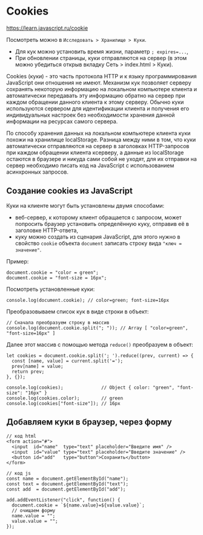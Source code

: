 # Cookies
https://learn.javascript.ru/cookie  

Посмотреть можно в `Исследовать > Хранилище > Куки`.
- Для кук можно установить время жизни, параметр `; expires=...`,
- При обновлении страницы, куки отправляются на сервер (в этом можно убедиться открыв вкладку Сеть > index.html > Куки).

Cookies (куки) - это часть протокола HTTP и к языку программирования JavaScript они отношения не имеют. Механизм кук позволяет серверу сохранять некоторую информацию на локальном компьютере клиента и автоматически передавать эту информацию обратно на сервер при каждом обращении данного клиента к этому серверу. Обычно куки используются сервером для идентификации клиента и получения его индивидуальных настроек без необходимости хранения данной информации на ресурсах самого сервера.

По способу хранения данных на локальном компьютере клиента куки похожи на хранилище localStorage. Разница между ними в том, что куки автоматически отправляются на сервер в заголовках HTTP-запросов при каждом обращении клиента ксерверу, а данные из localStorage остаются в браузере и никуда сами собой не уходят, для их отправки на сервер необходимо писать код на JavaScript с использованием асинхронных запросов.

## Создание cookies из JavaScript
Куки на клиенте могут быть установлены двумя способами:
- веб-сервер, к которому клиент обращается с запросом, может попросить браузер установить определённую куку, отправив её в заголовке HTTP-ответа,
- куку можно создать из сценария JavaScript, для этого нужно в свойство `cookie` объекта `document` записать строку вида `"ключ = значение"`.

Пример:

    document.cookie = "color = green";
    document.cookie = "font-size = 16px";

Посмотреть установленные куки:

    console.log(document.cookie); // color=green; font-size=16px

Преобразовываем список кук в виде строки в объект:

    // Сначала преобразуем строку в массив
    console.log(document.cookie.split("; ")); // Array [ "color=green", "font-size=16px" ]

Далее этот массив с помощью метода `reduce()` преобразуем в объект:

    let cookies = document.cookie.split('; ').reduce((prev, current) => {
      const [name, value] = current.split('=');
      prev[name] = value;
      return prev;
    }, {});

    console.log(cookies);              // Object { color: "green", "font-size": "16px" }
    console.log(cookies.color);        // green
    console.log(cookies["font-size"]); // 16px

## Добавляем куки в браузер, через форму

    // код html
    <form action="#">
      <input  id="name"  type="text" placeholder="Введите имя" />
      <input  id="value" type="text" placeholder="Введите значение" />
      <button id="add"   type="button">Сохранить</button>
    </form>

    // код js
    const name = document.getElementById("name");
    const text = document.getElementById("text");
    const add  = document.getElementById("add");

    add.addEventListener("click", function() {
      document.cookie = `${name.value}=${value.value}`;
      // очищаем форму
      name.value = "";
      value.value = "";
    });
